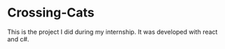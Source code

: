 # Crossing-Cats
This is the project I did during my internship. It was developed with react and c#.
